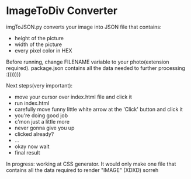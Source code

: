 # ImageToDiv Converter

imgToJSON.py converts your image into JSON file that contains:
- height of the picture
- width of the picture
- every pixel color in HEX

Before running, change FILENAME variable to your photo(extension required).
package.json contains all the data needed to further processing :)))))))

Next steps(very important):
- move your cursor over index.html file and click it
- run index.html
- carefully move funny little white arrow at the 'Click' button and click it
- you're doing good job
- c'mon just a little more
- never gonna give you up
- clicked already?
- ...
- okay now wait
- final result


In progress: working at CSS generator. It would only make one file that contains all the data required to render "IMAGE" (XDXD)
sorreh

